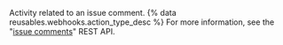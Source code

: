 Activity related to an issue comment. {% data reusables.webhooks.action_type_desc %} For more information, see the "[issue comments](/rest/reference/issues#comments)" REST API.
